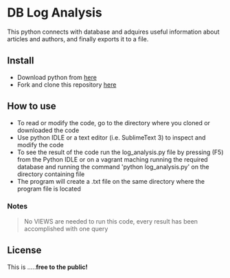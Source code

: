 # DB Log Analysis
This python connects with database and adquires useful information about articles and authors, and finally exports it to a file.

## Install
 - Download python from [here](https://www.python.org/)
 - Fork and clone this repository [here](https://github.com/Ronald03/log_analysis)
  
 
## How to use
- To read or modify the code, go to the directory where you cloned or downloaded the code
- Use python IDLE or a text editor (i.e. SublimeText 3) to inspect and modify the code
- To see the result of the code run the log_analysis.py file by pressing (F5) from the Python IDLE or on a vagrant maching running the required database and running the command 'python log_analysis.py' on the directory containing file 
- The program will create a .txt file on the same directory where the program file is located

### Notes
> No VIEWS are needed to run this code, every result has been accomplished with one query 

## License
This is .....**free to the public!**
